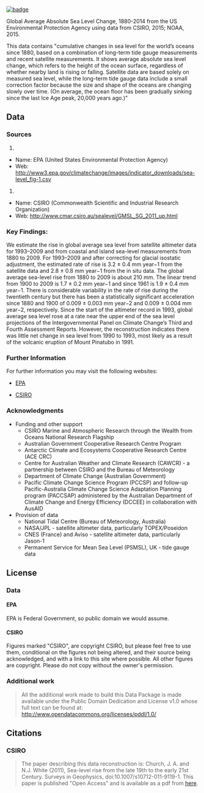 <a href="https://datahub.io/core/sea-level-rise"><img src="https://badgen.net/badge/icon/View%20on%20datahub.io/orange?icon=https://datahub.io/datahub-cube-badge-icon.svg&label&scale=1.25)" alt="badge" /></a>

Global Average Absolute Sea Level Change, 1880-2014 from the US Environmental Protection Agency using data from CSIRO, 2015; NOAA, 2015.

This data contains "cumulative changes in sea level for the world’s oceans since 1880, based on a combination of long-term tide gauge measurements and recent satellite measurements. It shows average absolute sea level change, which refers to the height of the ocean surface, regardless of whether nearby land is rising or falling. Satellite data are based solely on measured sea level, while the long-term tide gauge data include a small correction factor because the size and shape of the oceans are changing slowly over time. (On average, the ocean floor has been gradually sinking since the last Ice Age peak, 20,000 years ago.)"

## Data

### Sources

1. 
  * Name: EPA (United States Environmental Protection Agency)
  * Web: http://www3.epa.gov/climatechange/images/indicator_downloads/sea-level_fig-1.csv
1. 
  * Name: CSIRO (Commonwealth Scientific and Industrial Research Organization)
  * Web: http://www.cmar.csiro.au/sealevel/GMSL_SG_2011_up.html

### Key Findings:

We estimate the rise in global average sea level from satellite altimeter data for 1993–2009 and from coastal and island sea-level measurements from 1880 to 2009. For 1993–2009 and after correcting for glacial isostatic adjustment, the estimated rate of rise is 3.2 ± 0.4 mm year−1 from the satellite data and 2.8 ± 0.8 mm year−1 from the in situ data. The global average sea-level rise from 1880 to 2009 is about 210 mm. The linear trend from 1900 to 2009 is 1.7 ± 0.2 mm year−1 and since 1961 is 1.9 ± 0.4 mm year−1. There is considerable variability in the rate of rise during the twentieth century but there has been a statistically significant acceleration since 1880 and 1900 of 0.009 ± 0.003 mm year−2 and 0.009 ± 0.004 mm year−2, respectively. Since the start of the altimeter record in 1993, global average sea level rose at a rate near the upper end of the sea level projections of the Intergovernmental Panel on Climate Change’s Third and Fourth Assessment Reports. However, the reconstruction indicates there was little net change in sea level from 1990 to 1993, most likely as a result of the volcanic eruption of Mount Pinatubo in 1991.

### Further Information

For further information you may visit the following websites:

* [EPA](http://www3.epa.gov/climatechange/science/indicators/oceans/sea-level.html)

* [CSIRO](http://www.cmar.csiro.au/sealevel/sl_data_cmar.html)

### Acknowledgments 

* Funding and other support
  * CSIRO Marine and Atmospheric Research through the Wealth from Oceans National Research Flagship
  * Australian Government Cooperative Research Centre Program
  * Antarctic Climate and Ecosystems Cooperative Research Centre (ACE CRC)
  * Centre for Australian Weather and Climate Research (CAWCR) - a partnership between CSIRO and the Bureau of Meteorology
  * Department of Climate Change (Australian Government)
  * Pacific Climate Change Science Program (PCCSP) and follow-up Pacific-Australia Climate Change Science Adaptation Planning program (PACCSAP) administered by the Australian Department of Climate Change and Energy Efficiency (DCCEE) in collaboration with AusAID
* Provision of data
  * National Tidal Centre (Bureau of Meteorology, Australia)
  * NASA/JPL - satellite altimeter data, particularly TOPEX/Poseidon
  * CNES (France) and Aviso - satellite altimeter data, particularly Jason-1
  * Permanent Service for Mean Sea Level (PSMSL), UK - tide gauge data


## License

### Data

#### EPA
EPA is Federal Government, so public domain we would assume.

#### CSIRO
Figures marked "CSIRO", are copyright CSIRO, but please feel free to use them, conditional on the figures not being altered, and their source being acknowledged, and with a link to this site where possible.
All other figures are copyright. Please do not copy without the owner's permission.

### Additional work

> All the additional work made to build this Data Package is made available under the Public Domain Dedication and License v1.0 whose full text can be found at: http://www.opendatacommons.org/licenses/pddl/1.0/

## Citations

### CSIRO 

> The paper describing this data reconstruction is: Church, J. A. and N.J. White (2011), Sea-level rise from the late 19th to the early 21st Century. Surveys in Geophysics, doi:10.1007/s10712-011-9119-1. This paper is published "Open Access" and is available as a pdf from [here](http://www.springerlink.com/content/h2575k28311g5146/).



